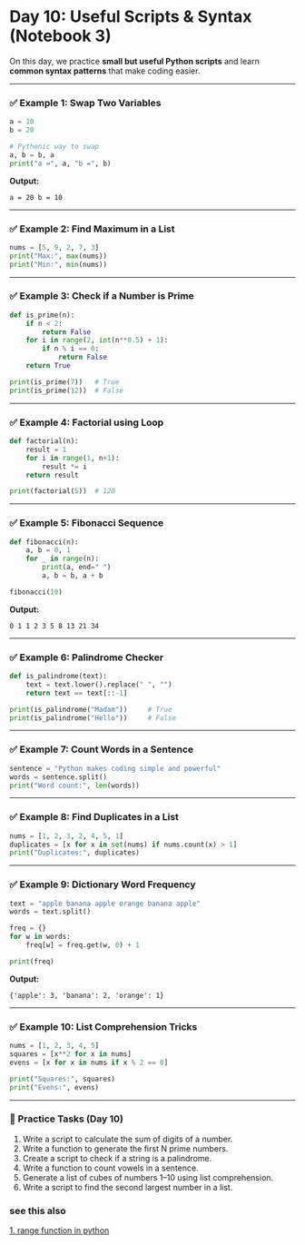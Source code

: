 # Day 10: Useful Scripts & Syntax (Notebook 3)

On this day, we practice **small but useful Python scripts** and learn **common syntax patterns** that make coding easier.

---

### ✅ Example 1: Swap Two Variables

```python
a = 10
b = 20

# Pythonic way to swap
a, b = b, a
print("a =", a, "b =", b)
```

**Output:**

```
a = 20 b = 10
```

---

### ✅ Example 2: Find Maximum in a List

```python
nums = [5, 9, 2, 7, 3]
print("Max:", max(nums))
print("Min:", min(nums))
```

---

### ✅ Example 3: Check if a Number is Prime

```python
def is_prime(n):
    if n < 2:
        return False
    for i in range(2, int(n**0.5) + 1):
        if n % i == 0:
            return False
    return True

print(is_prime(7))   # True
print(is_prime(12))  # False
```

---

### ✅ Example 4: Factorial using Loop

```python
def factorial(n):
    result = 1
    for i in range(1, n+1):
        result *= i
    return result

print(factorial(5))  # 120
```

---

### ✅ Example 5: Fibonacci Sequence

```python
def fibonacci(n):
    a, b = 0, 1
    for _ in range(n):
        print(a, end=" ")
        a, b = b, a + b

fibonacci(10)
```

**Output:**

```
0 1 1 2 3 5 8 13 21 34
```

---

### ✅ Example 6: Palindrome Checker

```python
def is_palindrome(text):
    text = text.lower().replace(" ", "")
    return text == text[::-1]

print(is_palindrome("Madam"))     # True
print(is_palindrome("Hello"))     # False
```

---

### ✅ Example 7: Count Words in a Sentence

```python
sentence = "Python makes coding simple and powerful"
words = sentence.split()
print("Word count:", len(words))
```

---

### ✅ Example 8: Find Duplicates in a List

```python
nums = [1, 2, 3, 2, 4, 5, 1]
duplicates = [x for x in set(nums) if nums.count(x) > 1]
print("Duplicates:", duplicates)
```

---

### ✅ Example 9: Dictionary Word Frequency

```python
text = "apple banana apple orange banana apple"
words = text.split()

freq = {}
for w in words:
    freq[w] = freq.get(w, 0) + 1

print(freq)
```

**Output:**

```
{'apple': 3, 'banana': 2, 'orange': 1}
```

---

### ✅ Example 10: List Comprehension Tricks

```python
nums = [1, 2, 3, 4, 5]
squares = [x**2 for x in nums]
evens = [x for x in nums if x % 2 == 0]

print("Squares:", squares)
print("Evens:", evens)
```

---

### 📝 Practice Tasks (Day 10)

1. Write a script to calculate the sum of digits of a number.
2. Write a function to generate the first N prime numbers.
3. Create a script to check if a string is a palindrome.
4. Write a function to count vowels in a sentence.
5. Generate a list of cubes of numbers 1–10 using list comprehension.
6. Write a script to find the second largest number in a list.


### see this also 
[1. range function in python](./10/1_range_function_in_python.md)

